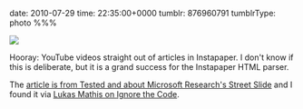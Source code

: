 date: 2010-07-29
time: 22:35:00+0000
tumblr: 876960791
tumblrType: photo
%%%

![](tumblr_l6cc3k9TBD1qbnvjco1_400.jpg)

Hooray: YouTube videos straight out of articles in Instapaper. I don't know if this is deliberate, but it is a grand success for the Instapaper HTML parser. 

The [article is from Tested and about Microsoft Research's Street Slide](http://www.tested.com/news/microsoft-researchs-vision-of-street-slide-is-awesome/612/) and I found it via [Lukas Mathis on Ignore the Code](http://ignorethecode.net/blog/2010/07/29/street_slide/).
